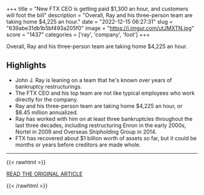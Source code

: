 +++
title = "New FTX CEO is getting paid $1,300 an hour, and customers will foot the bill"
description = "Overall, Ray and his three-person team are taking home $4,225 an hour."
date = "2022-12-15 06:27:31"
slug = "639abe31db1b5bf493a205f0"
image = "https://i.imgur.com/utJMXTN.jpg"
score = "1437"
categories = ['ray', 'company', 'foot']
+++

Overall, Ray and his three-person team are taking home $4,225 an hour.

## Highlights

- John J. Ray is leaning on a team that he's known over years of bankruptcy restructurings.
- The FTX CEO and his top team are not like typical employees who work directly for the company.
- Ray and his three-person team are taking home $4,225 an hour, or $8.45 million annualized.
- Ray has worked with him on at least three bankruptcies throughout the last three decades, including restructuring Enron in the early 2000s, Nortel in 2009 and Overseas Shipholding Group in 2014.
- FTX has recovered about $1 billion worth of assets so far, but it could be months or years before creditors are made whole.

---

{{< rawhtml >}}
  <p class="article-category">
    <a target="_blank" href="https://www.cnbc.com/2022/12/14/ftxs-new-ceo-john-j-ray-making-1300-an-hour.html">READ THE ORIGINAL ARTICLE</a>
  </p>
{{< /rawhtml >}}
